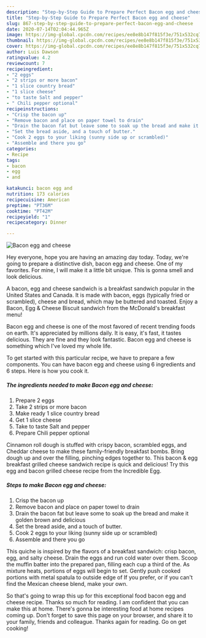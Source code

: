 ```yaml
---
description: "Step-by-Step Guide to Prepare Perfect Bacon egg and cheese"
title: "Step-by-Step Guide to Prepare Perfect Bacon egg and cheese"
slug: 867-step-by-step-guide-to-prepare-perfect-bacon-egg-and-cheese
date: 2020-07-14T02:04:44.965Z
image: https://img-global.cpcdn.com/recipes/ee8e8b147f815f3e/751x532cq70/bacon-egg-and-cheese-recipe-main-photo.jpg
thumbnail: https://img-global.cpcdn.com/recipes/ee8e8b147f815f3e/751x532cq70/bacon-egg-and-cheese-recipe-main-photo.jpg
cover: https://img-global.cpcdn.com/recipes/ee8e8b147f815f3e/751x532cq70/bacon-egg-and-cheese-recipe-main-photo.jpg
author: Luis Dawson
ratingvalue: 4.2
reviewcount: 7
recipeingredient:
- "2 eggs"
- "2 strips or more bacon"
- "1 slice country bread"
- "1 slice cheese"
- "to taste Salt and pepper"
- " Chili pepper optional"
recipeinstructions:
- "Crisp the bacon up"
- "Remove bacon and place on paper towel to drain"
- "Drain the bacon fat but leave some to soak up the bread and make it golden brown and delicious"
- "Set the bread aside, and a touch of butter."
- "Cook 2 eggs to your liking (sunny side up or scrambled)"
- "Assemble and there you go"
categories:
- Recipe
tags:
- bacon
- egg
- and

katakunci: bacon egg and 
nutrition: 173 calories
recipecuisine: American
preptime: "PT36M"
cooktime: "PT42M"
recipeyield: "1"
recipecategory: Dinner

---
```



![Bacon egg and cheese](https://img-global.cpcdn.com/recipes/ee8e8b147f815f3e/751x532cq70/bacon-egg-and-cheese-recipe-main-photo.jpg)

Hey everyone, hope you are having an amazing day today. Today, we're going to prepare a distinctive dish, bacon egg and cheese. One of my favorites. For mine, I will make it a little bit unique. This is gonna smell and look delicious.

A bacon, egg and cheese sandwich is a breakfast sandwich popular in the United States and Canada. It is made with bacon, eggs (typically fried or scrambled), cheese and bread, which may be buttered and toasted. Enjoy a Bacon, Egg &amp; Cheese Biscuit sandwich from the McDonald&#39;s breakfast menu!

Bacon egg and cheese is one of the most favored of recent trending foods on earth. It's appreciated by millions daily. It is easy, it's fast, it tastes delicious. They are fine and they look fantastic. Bacon egg and cheese is something which I've loved my whole life.


To get started with this particular recipe, we have to prepare a few components. You can have bacon egg and cheese using 6 ingredients and 6 steps. Here is how you cook it.

<!--inarticleads1-->

##### The ingredients needed to make Bacon egg and cheese:

1. Prepare 2 eggs
1. Take 2 strips or more bacon
1. Make ready 1 slice country bread
1. Get 1 slice cheese
1. Take to taste Salt and pepper
1. Prepare  Chili pepper optional


Cinnamon roll dough is stuffed with crispy bacon, scrambled eggs, and Cheddar cheese to make these family-friendly breakfast bombs. Bring dough up and over the filling, pinching edges together to. This bacon &amp; egg breakfast grilled cheese sandwich recipe is quick and delicious! Try this egg and bacon grilled cheese recipe from the Incredible Egg. 

<!--inarticleads2-->

##### Steps to make Bacon egg and cheese:

1. Crisp the bacon up
1. Remove bacon and place on paper towel to drain
1. Drain the bacon fat but leave some to soak up the bread and make it golden brown and delicious
1. Set the bread aside, and a touch of butter.
1. Cook 2 eggs to your liking (sunny side up or scrambled)
1. Assemble and there you go


This quiche is inspired by the flavors of a breakfast sandwich: crisp bacon, egg, and salty cheese. Drain the eggs and run cold water over them. Scoop the muffin batter into the prepared pan, filling each cup a third of the. As mixture heats, portions of eggs will begin to set. Gently push cooked portions with metal spatula to outside edge of If you prefer, or if you can&#39;t find the Mexican cheese blend, make your own. 

So that's going to wrap this up for this exceptional food bacon egg and cheese recipe. Thanks so much for reading. I am confident that you can make this at home. There's gonna be interesting food at home recipes coming up. Don't forget to save this page on your browser, and share it to your family, friends and colleague. Thanks again for reading. Go on get cooking!
